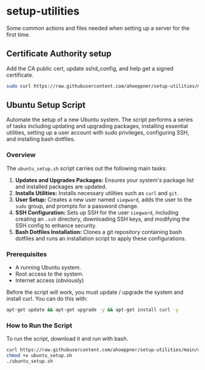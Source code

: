 # setup-utilities
Some common actions and files needed when setting up a server for the first time.

## Certificate Authority setup
Add the CA public cert, update sshd_config, and help get a signed certificate.

```bash
sudo curl https://raw.githubusercontent.com/ahoeppner/setup-utilities/main/ca_setup | sudo bash
```

## Ubuntu Setup Script

Automate the setup of a new Ubuntu system. The script performs a series of tasks including updating and upgrading packages, installing essential utilities, setting up a user account with sudo privileges, configuring SSH, and installing bash dotfiles.

### Overview

The `ubuntu_setup.sh` script carries out the following main tasks:

1. **Updates and Upgrades Packages:** Ensures your system's package list and installed packages are updated.
2. **Installs Utilities:** Installs necessary utilities such as `curl` and `git`.
3. **User Setup:** Creates a new user named `siegward`, adds the user to the `sudo` group, and prompts for a password change.
4. **SSH Configuration:** Sets up SSH for the user `siegward`, including creating an `.ssh` directory, downloading SSH keys, and modifying the SSH config to enhance security.
5. **Bash Dotfiles Installation:** Clones a git repository containing bash dotfiles and runs an installation script to apply these configurations.

### Prerequisites

- A running Ubuntu system.
- Root access to the system.
- Internet access (obviously)

Before the script will work, you must update / upgrade the system and install curl. You can do this with: 
```bash
apt-get update && apt-get upgrade -y && apt-get install curl -y
```

### How to Run the Script

To run the script, download it and run with bash.

```bash
curl https://raw.githubusercontent.com/ahoeppner/setup-utilities/main/ubuntu_setup.sh -o ubuntu_setup.sh
chmod +x ubuntu_setup.sh
./ubuntu_setup.sh
```

